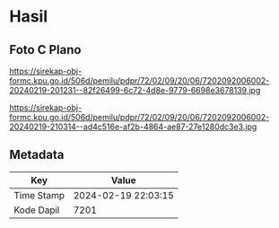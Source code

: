 # Hasil

## Foto C Plano

https://sirekap-obj-formc.kpu.go.id/506d/pemilu/pdpr/72/02/09/20/06/7202092006002-20240219-201231--82f26499-6c72-4d8e-9779-6698e3678139.jpg

https://sirekap-obj-formc.kpu.go.id/506d/pemilu/pdpr/72/02/09/20/06/7202092006002-20240219-210314--ad4c516e-af2b-4864-ae87-27e1280dc3e3.jpg


## Metadata

| Key        | Value               |
| ---------- | ------------------- |
| Time Stamp | 2024-02-19 22:03:15 |
| Kode Dapil | 7201                |



